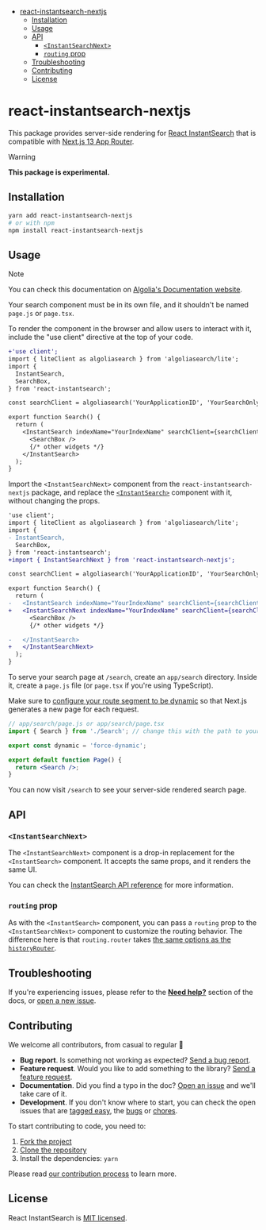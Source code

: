 <!-- START doctoc generated TOC please keep comment here to allow auto update -->
<!-- DON'T EDIT THIS SECTION, INSTEAD RE-RUN doctoc TO UPDATE -->

- [react-instantsearch-nextjs](#react-instantsearch-nextjs)
  - [Installation](#installation)
  - [Usage](#usage)
  - [API](#api)
    - [`<InstantSearchNext>`](#instantsearchnext)
    - [`routing` prop](#routing-prop)
  - [Troubleshooting](#troubleshooting)
  - [Contributing](#contributing)
  - [License](#license)

<!-- END doctoc generated TOC please keep comment here to allow auto update -->

# react-instantsearch-nextjs

This package provides server-side rendering for [React InstantSearch](https://www.algolia.com/doc/guides/building-search-ui/what-is-instantsearch/react/) that is compatible with [Next.js 13 App Router](https://nextjs.org/docs/app).

> [!WARNING]
> **This package is experimental.**

## Installation

```sh
yarn add react-instantsearch-nextjs
# or with npm
npm install react-instantsearch-nextjs
```

## Usage

> [!NOTE]
> You can check this documentation on [Algolia's Documentation website](https://www.algolia.com/doc/guides/building-search-ui/going-further/server-side-rendering/react/#app-router-experimental).

Your search component must be in its own file, and it shouldn't be named `page.js` or `page.tsx`.

To render the component in the browser and allow users to interact with it, include the "use client" directive at the top of your code.

```diff
+'use client';
import { liteClient as algoliasearch } from 'algoliasearch/lite';
import {
  InstantSearch,
  SearchBox,
} from 'react-instantsearch';

const searchClient = algoliasearch('YourApplicationID', 'YourSearchOnlyAPIKey');

export function Search() {
  return (
    <InstantSearch indexName="YourIndexName" searchClient={searchClient}>
      <SearchBox />
      {/* other widgets */}
    </InstantSearch>
  );
}
```

Import the `<InstantSearchNext>` component from the `react-instantsearch-nextjs` package, and replace the [`<InstantSearch>`](https://www.algolia.com/doc/api-reference/widgets/instantsearch/react/) component with it, without changing the props.


```diff
'use client';
import { liteClient as algoliasearch } from 'algoliasearch/lite';
import {
- InstantSearch,
  SearchBox,
} from 'react-instantsearch';
+import { InstantSearchNext } from 'react-instantsearch-nextjs';

const searchClient = algoliasearch('YourApplicationID', 'YourSearchOnlyAPIKey');

export function Search() {
  return (
-   <InstantSearch indexName="YourIndexName" searchClient={searchClient}>
+   <InstantSearchNext indexName="YourIndexName" searchClient={searchClient}>
      <SearchBox />
      {/* other widgets */}

-   </InstantSearch>
+   </InstantSearchNext>
  );
}
```

To serve your search page at `/search`, create an `app/search` directory. Inside it, create a `page.js` file (or `page.tsx` if you're using TypeScript).

Make sure to [configure your route segment to be dynamic](https://nextjs.org/docs/app/api-reference/file-conventions/route-segment-config#dynamic) so that Next.js generates a new page for each request.

```jsx
// app/search/page.js or app/search/page.tsx
import { Search } from './Search'; // change this with the path to your <Search> component

export const dynamic = 'force-dynamic';

export default function Page() {
  return <Search />;
}
```

You can now visit `/search` to see your server-side rendered search page.

## API

### `<InstantSearchNext>`

The `<InstantSearchNext>` component is a drop-in replacement for the `<InstantSearch>` component. It accepts the same props, and it renders the same UI.

You can check the [InstantSearch API reference](https://www.algolia.com/doc/api-reference/widgets/instantsearch/react/) for more information.

### `routing` prop

As with the `<InstantSearch>` component, you can pass a `routing` prop to the `<InstantSearchNext>` component to customize the routing behavior. The difference here is that `routing.router` takes [the same options as the `historyRouter`](https://www.algolia.com/doc/api-reference/widgets/history-router/react/).

## Troubleshooting

If you're experiencing issues, please refer to the [**Need help?**](https://algolia.com/doc/guides/building-search-ui/what-is-instantsearch/react/#need-help) section of the docs, or [open a new issue](https://github.com/algolia/instantsearch.js/issues/new?assignees=&labels=triage&template=BUG_REPORT.yml).

## Contributing

We welcome all contributors, from casual to regular 💙

- **Bug report**. Is something not working as expected? [Send a bug report][contributing-bugreport].
- **Feature request**. Would you like to add something to the library? [Send a feature request][contributing-featurerequest].
- **Documentation**. Did you find a typo in the doc? [Open an issue][contributing-newissue] and we'll take care of it.
- **Development**. If you don't know where to start, you can check the open issues that are [tagged easy][contributing-label-easy], the [bugs][contributing-label-bug] or [chores][contributing-label-chore].

To start contributing to code, you need to:

1.  [Fork the project](https://help.github.com/articles/fork-a-repo/)
1.  [Clone the repository](https://help.github.com/articles/cloning-a-repository/)
1.  Install the dependencies: `yarn`

Please read [our contribution process](https://github.com/algolia/instantsearch/blob/master/CONTRIBUTING.md) to learn more.

## License

React InstantSearch is [MIT licensed](../../LICENSE).

<!-- Links -->

[contributing-bugreport]: https://github.com/algolia/instantsearch/issues/new?template=BUG_REPORT.yml&labels=triage,Library%3A%20React+InstantSearch
[contributing-featurerequest]: https://github.com/algolia/instantsearch/discussions/new?category=ideas&labels=triage,Library%3A%20React+InstantSearch&title=Feature%20request%3A%20
[contributing-newissue]: https://github.com/algolia/instantsearch/issues/new?labels=triage,Library%3A%20React+InstantSearch
[contributing-label-easy]: https://github.com/algolia/instantsearch/issues?q=is%3Aopen+is%3Aissue+label%3A%22Difficulty%3A+Easy%22+label%3A%22Library%3A%20React+InstantSearch%22
[contributing-label-bug]: https://github.com/algolia/instantsearch/issues?q=is%3Aissue+is%3Aopen+label%3A%22Type%3A+Bug%22+label%3A%22Library%3A%20React+InstantSearch%22
[contributing-label-chore]: https://github.com/algolia/instantsearch/issues?q=is%3Aissue+is%3Aopen+label%3A%22Type%3A+Chore%22+label%3A%22Library%3A%20React+InstantSearch%22
